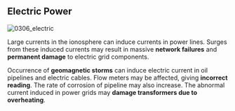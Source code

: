 ## Electric Power

![0306_electric](./static/0306_electric.png)

Large currents in the ionosphere can induce currents in power lines. Surges from these induced currents may result in massive **network failures** and **permanent damage** to electric grid components.

Occurrence of **geomagnetic storms** can induce electric current in oil pipelines and electric cables. Flow meters may be affected, giving **incorrect reading**. The rate of corrosion of pipeline may also increase. The abnormal current induced in power grids may **damage transformers due to overheating**.

